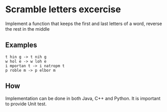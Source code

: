 # Scramble letters excercise

Implement a function that keeps the first and last letters of a word, reverse the rest in the middle

## Examples
```
t hin g -> t nih g
w hol e -> w loh e
i mportan t -> i natropm t
p roble m -> p elbor m
```
## How

Implementation can be done in both Java, C++ and Python. It is important to provide Unit test. 
